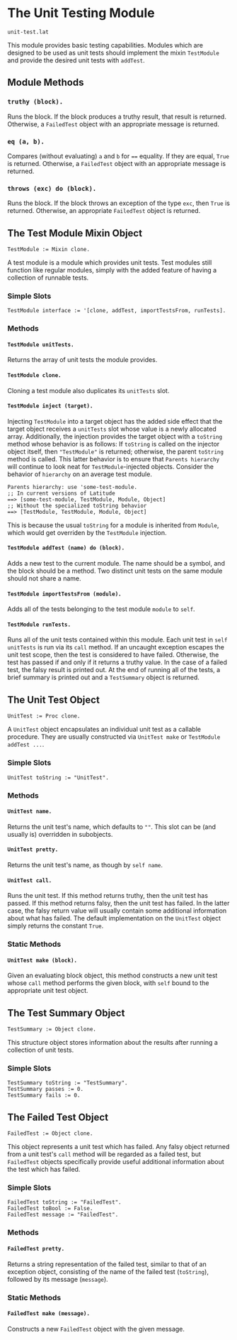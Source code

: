 
# The Unit Testing Module

    unit-test.lat

This module provides basic testing capabilities. Modules which are
designed to be used as unit tests should implement the mixin
`TestModule` and provide the desired unit tests with `addTest`.

## Module Methods

### `truthy (block).`

Runs the block. If the block produces a truthy result, that result is
returned. Otherwise, a `FailedTest` object with an appropriate message
is returned.

### `eq (a, b).`

Compares (without evaluating) `a` and `b` for `==` equality. If they
are equal, `True` is returned. Otherwise, a `FailedTest` object with
an appropriate message is returned.

### `throws (exc) do (block).`

Runs the block. If the block throws an exception of the type `exc`,
then `True` is returned. Otherwise, an appropriate `FailedTest` object
is returned.

## The Test Module Mixin Object

    TestModule := Mixin clone.

A test module is a module which provides unit tests. Test modules
still function like regular modules, simply with the added feature of
having a collection of runnable tests.

### Simple Slots

    TestModule interface := '[clone, addTest, importTestsFrom, runTests].

### Methods

#### `TestModule unitTests.`

Returns the array of unit tests the module provides.

#### `TestModule clone.`

Cloning a test module also duplicates its `unitTests` slot.

#### `TestModule inject (target).`

Injecting `TestModule` into a target object has the added side effect
that the target object receives a `unitTests` slot whose value is a
newly allocated array. Additionally, the injection provides the target
object with a `toString` method whose behavior is as follows: If
`toString` is called on the injector object itself, then
`"TestModule"` is returned; otherwise, the parent `toString` method is
called. This latter behavior is to ensure that `Parents hierarchy`
will continue to look neat for `TestModule`-injected objects. Consider
the behavior of `hierarchy` on an average test module.

    Parents hierarchy: use 'some-test-module.
    ;; In current versions of Latitude
    ==> [some-test-module, TestModule, Module, Object]
    ;; Without the specialized toString behavior
    ==> [TestModule, TestModule, Module, Object]

This is because the usual `toString` for a module is inherited from
`Module`, which would get overriden by the `TestModule` injection.

#### `TestModule addTest (name) do (block).`

Adds a new test to the current module. The name should be a symbol,
and the block should be a method. Two distinct unit tests on the same
module should not share a name.

#### `TestModule importTestsFrom (module).`

Adds all of the tests belonging to the test module `module` to `self`.

#### `TestModule runTests.`

Runs all of the unit tests contained within this module. Each unit
test in `self unitTests` is run via its `call` method. If an uncaught
exception escapes the unit test scope, then the test is considered to
have failed. Otherwise, the test has passed if and only if it returns
a truthy value. In the case of a failed test, the falsy result is
printed out. At the end of running all of the tests, a brief summary
is printed out and a `TestSummary` object is returned.

## The Unit Test Object

    UnitTest := Proc clone.

A `UnitTest` object encapsulates an individual unit test as a callable
procedure. They are usually constructed via `UnitTest make` or
`TestModule addTest ...`.

### Simple Slots

    UnitTest toString := "UnitTest".

### Methods

#### `UnitTest name.`

Returns the unit test's name, which defaults to `""`. This slot can be
(and usually is) overridden in subobjects.

#### `UnitTest pretty.`

Returns the unit test's name, as though by `self name`.

#### `UnitTest call.`

Runs the unit test. If this method returns truthy, then the unit test
has passed. If this method returns falsy, then the unit test has
failed. In the latter case, the falsy return value will usually
contain some additional information about what has failed. The default
implementation on the `UnitTest` object simply returns the constant
`True`.

### Static Methods

#### `UnitTest make (block).`

Given an evaluating block object, this method constructs a new unit
test whose `call` method performs the given block, with `self` bound
to the appropriate unit test object.

## The Test Summary Object

    TestSummary := Object clone.

This structure object stores information about the results after
running a collection of unit tests.

### Simple Slots

    TestSummary toString := "TestSummary".
    TestSummary passes := 0.
    TestSummary fails := 0.

## The Failed Test Object

    FailedTest := Object clone.

This object represents a unit test which has failed. Any falsy object
returned from a unit test's `call` method will be regarded as a failed
test, but `FailedTest` objects specifically provide useful additional
information about the test which has failed.

### Simple Slots

    FailedTest toString := "FailedTest".
    FailedTest toBool := False.
    FailedTest message := "FailedTest".

### Methods

#### `FailedTest pretty.`

Returns a string representation of the failed test, similar to that of
an exception object, consisting of the name of the failed test
(`toString`), followed by its message (`message`).

### Static Methods

#### `FailedTest make (message).`

Constructs a new `FailedTest` object with the given message.
